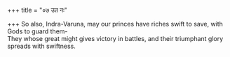 +++
title = "०७ उत नः"

+++
So also, Indra-Varuna, may our princes have riches swift to save, with Gods to guard them-  
     They whose great might gives victory in battles, and their triumphant glory spreads with swiftness.